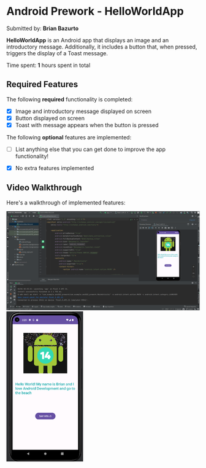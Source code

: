 # Android Prework - HelloWorldApp

Submitted by: **Brian Bazurto**

**HelloWorldApp** is an Android app that displays an image and an introductory message. Additionally, it includes a button that, when pressed, triggers the display of a Toast message.

Time spent: **1** hours spent in total

## Required Features

The following **required** functionality is completed:

- [x] Image and introductory message displayed on screen
- [x] Button displayed on screen
- [x] Toast with message appears when the button is pressed 

The following **optional** features are implemented:

- [ ] List anything else that you can get done to improve the app functionality!
- [x] No extra features implemented


## Video Walkthrough

Here's a walkthrough of implemented features:

<!-- Replace this with a link to your actual GIF once created! -->
<img src='https://github.com/ba-00001/AND102_PREWORK/blob/main/helloworldapp%20gif.gif' />

<img src='https://github.com/ba-00001/AND102_PREWORK/blob/main/helloworldapp.png' width=200 />

<!-- GIF created with 
[ScreenToGif](https://www.screentogif.com/) for Windows

## Notes

**Note:** The Android Studio IDE may experience compatibility issues when used on OneDrive. It is recommended to store and work on your Android projects on a local drive to avoid potential performance and synchronization problems.


## License

    Copyright [2024] [Brian]

    Licensed under the Apache License, Version 2.0 (the "License");
    you may not use this file except in compliance with the License.
    You may obtain a copy of the License at

        http://www.apache.org/licenses/LICENSE-2.0

    Unless required by applicable law or agreed to in writing, software
    distributed under the License is distributed on an "AS IS" BASIS,
    WITHOUT WARRANTIES OR CONDITIONS OF ANY KIND, either express or implied.
    See the License for the specific language governing permissions and
    limitations under the License.

